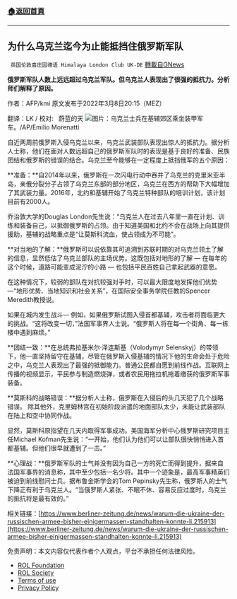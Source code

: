 ###  [:house:返回首頁](https://github.com/ourhimalayas/txt)
---


## 为什么乌克兰迄今为止能抵挡住俄罗斯军队
` 英国伦敦喜庄园德语 Himalaya London Club UK-DE` [轉載自GNews](https://gnews.org/zh-hans/2131284/)

**俄罗斯军队人数上远远超过乌克兰军队。但乌克兰人表现出了很强的抵抗力。分析师们解释了原因。**

作者：AFP/kmi 原文发布于2022年3月8日20:15（MEZ）

翻译：LK / 校对:   蔚蓝的天
![](https://assets.gnews.org/wp-content/uploads/2022/03/image1-5.jpg)图片：乌克兰士兵在基辅郊区乘坐装甲军车。/AP/Emilio Morenatti

自近两周前俄罗斯入侵乌克兰以来，乌克兰武装部队表现出惊人的抵抗力。据分析人士称，他们在面对人数远超自己的俄罗斯军队时的表现是基于良好的准备、民族团结和俄罗斯的错误的结合。乌克兰至今能够在一定程度上抵挡俄军的五个原因：

**准备：**自2014年以来，俄罗斯在一次闪电行动中吞并了乌克兰的克里米亚半岛，亲俄分裂分子占领了乌克兰东部的部分地区，乌克兰在西方的帮助下大幅增加了其武装力量。2016年，北约和基辅开始了乌克兰特种部队的培训计划，该计划目前有2000人。

乔治敦大学的Douglas London先生说：“乌克兰人在过去八年里一直在计划、训练和装备自己，以抵御俄罗斯的占领。由于知道美国和北约不会在战场上向其提供援助，基辅的战略重点是“让莫斯科流血，使占领成为不可能”。

**对当地的了解：**俄罗斯可以说依靠其可追溯到苏联时期的对乌克兰领土了解的信息，显然低估了乌克兰部队的主场优势。这既包括对地形的了解 — 在每年的这个时候，道路可能变成泥泞的小路 — 也包括平民百姓自己拿起武器的意愿。

在这种情况下，较弱的部队在对抗较强对手时，可以最大限度地发挥他们优势—“地形优势、当地知识和社会关系”，在国际安全事务学院任教的Spencer Meredith教授说。

如果在城内发生战斗— 例如，如果俄罗斯试图入侵首都基辅，攻击者将面临更大的挑战。“这将改变一切，”法国军事界人士说。“俄罗斯人将在每一个街角、每一栋楼中遇到麻烦。”

**团结一致：**在总统弗拉基米尔·泽连斯基（Volodymyr Selenskyj）的带领下，他一直坚持留守在基辅，尽管在俄罗斯入侵基辅的情况下他的生命会处于危险之中，乌克兰人表现出了最强的抵御能力。普通公民都自愿到前线作战。互联网上传播的视频显示，平民参与制造燃烧弹，或者农民用拖拉机拖着缴获的俄罗斯军事装备。

**莫斯科的战略错误：**据分析人士称，俄罗斯在入侵后的头几天犯了几个战略错误。 除其他外，克里姆林宫在初始阶段派遣的地面部队太少，未能让武装部队在陆上和空中协同作战。

显然，莫斯科原指望在几天内取得军事成功。美国海军分析中心俄罗斯研究项目主任Michael Kofman先生说：“一开始，他们认为他们可以让部队很快悄悄进入首都基辅。但他们很早就遭到了一击。”

**心理战：**俄罗斯军队的士气并没有因为自己一方的死亡而得到提升，据来自法国军事界的消息称，其中至少包括一名少将。其中一个迹象是，最高军事精英们被迫到前线慰问士兵。据布鲁金斯学会的Tom Pepinsky先生称，俄罗斯人的士气下降正有利于乌克兰人。“当俄罗斯人紧张、不眠不休、容易反应过度时，乌克兰的抵抗将是最有效的。”

相关链接：[https://www.berliner-zeitung.de/news/warum-die-ukraine-der-russischen-armee-bisher-einigermassen-standhalten-konnte-li.215913](https://www.berliner-zeitung.de/news/warum-die-ukraine-der-russischen-armee-bisher-einigermassen-standhalten-konnte-li.215913)

 

免责声明：本文内容仅代表作者个人观点，平台不承担任何法律风险。

- [ROL Foundation](https://rolfoundation.org/)
- [ROL Society](https://rolsociety.org/)
- [Terms of use](https://gnews.org/terms-of-use-3/)
- [Privacy Policy](https://gnews.org/privacy-policy/)
